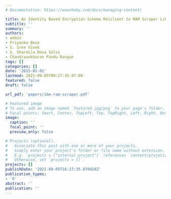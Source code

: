 ```yaml
---
# Documentation: https://wowchemy.com/docs/managing-content/

title: An Identity Based Encryption Scheme Resilient to RAM Scraper Like Malware Attacks
subtitle: ''
summary: ''
authors:
- admin
- Priyanka Bose
- S. Sree Vivek
- S. Sharmila Deva Selvi
- Chandrasekharan Pandu Rangan
tags: []
categories: []
date: '2015-01-01'
lastmod: 2021-09-05T09:27:35-07:00
featured: false
draft: false

url_pdf: 'papers/ibe-ram-scraper.pdf'

# Featured image
# To use, add an image named `featured.jpg/png` to your page's folder.
# Focal points: Smart, Center, TopLeft, Top, TopRight, Left, Right, BottomLeft, Bottom, BottomRight.
image:
  caption: ''
  focal_point: ''
  preview_only: false

# Projects (optional).
#   Associate this post with one or more of your projects.
#   Simply enter your project's folder or file name without extension.
#   E.g. `projects = ["internal-project"]` references `content/project/deep-learning/index.md`.
#   Otherwise, set `projects = []`.
projects: []
publishDate: '2021-09-05T16:27:35.070420Z'
publication_types:
- '0'
abstract: ''
publication: ''
---
```

